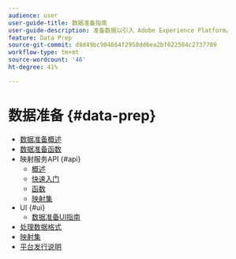 ```yaml
---
audience: user
user-guide-title: 数据准备指南
user-guide-description: 准备数据以引入 Adobe Experience Platform。
feature: Data Prep
source-git-commit: d8d49bc904664f2950dd6ea2bf022584c2737709
workflow-type: tm+mt
source-wordcount: '46'
ht-degree: 41%

---
```



# 数据准备 {#data-prep}

- [数据准备概述](home.md)
- [数据准备函数](functions.md)
- 映射服务API {#api}
   - [概述](./api/overview.md)
   - [快速入门](./api/getting-started.md)
   - [函数](./api/functions.md)
   - [映射集](./api/mapping-set.md)
- UI {#ui}
   - [数据准备UI指南](./ui/mapping.md)
- [处理数据格式](./data-handling.md)
- [映射集](mapping-set.md)
- [平台发行说明](https://www.adobe.com/go/platform-release-notes-en)
